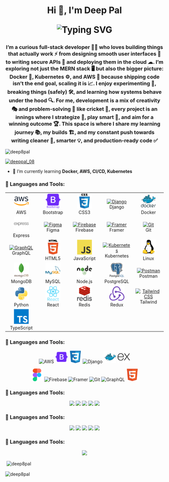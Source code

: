 <h1 align="center">Hi 👋, I'm Deep Pal <p align="center font-bold">
  <img src="https://readme-typing-svg.herokuapp.com?font=Fira+Code&size=26&duration=3000&pause=1000&center=true&vCenter=true&width=800&height=40&lines=Full+Stack+Web+Developer;MERN+|+Docker+|+Kubernetes+|+AWS" alt="Typing SVG" />
</p> </h1>
<h3 align="center">I’m a curious full-stack developer 👨‍💻 who loves building things that actually work ⚡ from designing smooth user interfaces 🎨 to writing secure APIs 🔐 and deploying them in the cloud ☁. I’m exploring not just the MERN stack 🖥 but also the bigger picture: Docker 🐳, Kubernetes ⚙, and AWS 🚀 because shipping code isn’t the end goal, scaling it is 📈. I enjoy experimenting 🧪, breaking things (safely) 🛠, and learning how systems behave under the hood 🔍. For me, development is a mix of creativity 🎭 and problem-solving 🧠 like cricket 🏏, every project is an innings where I strategize 📝, play smart 🎯, and aim for a winning outcome 🏆. This space is where I share my learning journey 📚, my builds 🏗, and my constant push towards writing cleaner 🧹, smarter 💡, and production-ready code ✅</h3>

<p align="left"> <img src="https://komarev.com/ghpvc/?username=deep8pal&label=Profile%20views&color=0e75b6&style=flat" alt="deep8pal" /> </p>

<p align="left"> <a href="https://twitter.com/deeppal_08" target="blank"><img src="https://img.shields.io/twitter/follow/deeppal_08?logo=twitter&style=for-the-badge" alt="deeppal_08" /></a> </p>

- 🌱 I’m currently learning **Docker, AWS, CI/CD, Kubernetes**

<h3 align="left">🚀 Languages and Tools:</h3>

<p align="center">
  <table>
    <tr>
      <td align="center" width="full">
        <a href="https://aws.amazon.com" target="_blank">
          <img src="https://raw.githubusercontent.com/devicons/devicon/master/icons/amazonwebservices/amazonwebservices-original-wordmark.svg" width="48" height="48" alt="AWS" />
        </a>
        <br>AWS
      </td>
      <td align="center" width="96">
        <a href="https://getbootstrap.com" target="_blank">
          <img src="https://raw.githubusercontent.com/devicons/devicon/master/icons/bootstrap/bootstrap-plain-wordmark.svg" width="48" height="48" alt="Bootstrap" />
        </a>
        <br>Bootstrap
      </td>
      <td align="center" width="96">
        <a href="https://www.w3schools.com/css/" target="_blank">
          <img src="https://raw.githubusercontent.com/devicons/devicon/master/icons/css3/css3-original-wordmark.svg" width="48" height="48" alt="CSS3" />
        </a>
        <br>CSS3
      </td>
      <td align="center" width="96">
        <a href="https://www.djangoproject.com/" target="_blank">
          <img src="https://cdn.worldvectorlogo.com/logos/django.svg" width="48" height="48" alt="Django" />
        </a>
        <br>Django
      </td>
      <td align="center" width="96">
        <a href="https://www.docker.com/" target="_blank">
          <img src="https://raw.githubusercontent.com/devicons/devicon/master/icons/docker/docker-original-wordmark.svg" width="48" height="48" alt="Docker" />
        </a>
        <br>Docker
      </td>
    </tr>
    <tr>
      <td align="center" width="96">
        <a href="https://expressjs.com" target="_blank">
          <img src="https://raw.githubusercontent.com/devicons/devicon/master/icons/express/express-original-wordmark.svg" width="48" height="48" alt="Express" />
        </a>
        <br>Express
      </td>
      <td align="center" width="96">
        <a href="https://www.figma.com/" target="_blank">
          <img src="https://www.vectorlogo.zone/logos/figma/figma-icon.svg" width="48" height="48" alt="Figma" />
        </a>
        <br>Figma
      </td>
      <td align="center" width="96">
        <a href="https://firebase.google.com/" target="_blank">
          <img src="https://www.vectorlogo.zone/logos/firebase/firebase-icon.svg" width="48" height="48" alt="Firebase" />
        </a>
        <br>Firebase
      </td>
      <td align="center" width="96">
        <a href="https://www.framer.com/" target="_blank">
          <img src="https://www.vectorlogo.zone/logos/framer/framer-icon.svg" width="48" height="48" alt="Framer" />
        </a>
        <br>Framer
      </td>
      <td align="center" width="96">
        <a href="https://git-scm.com/" target="_blank">
          <img src="https://www.vectorlogo.zone/logos/git-scm/git-scm-icon.svg" width="48" height="48" alt="Git" />
        </a>
        <br>Git
      </td>
    </tr>
    <tr>
      <td align="center" width="96">
        <a href="https://graphql.org" target="_blank">
          <img src="https://www.vectorlogo.zone/logos/graphql/graphql-icon.svg" width="48" height="48" alt="GraphQL" />
        </a>
        <br>GraphQL
      </td>
      <td align="center" width="96">
        <a href="https://www.w3.org/html/" target="_blank">
          <img src="https://raw.githubusercontent.com/devicons/devicon/master/icons/html5/html5-original-wordmark.svg" width="48" height="48" alt="HTML5" />
        </a>
        <br>HTML5
      </td>
      <td align="center" width="96">
        <a href="https://developer.mozilla.org/en-US/docs/Web/JavaScript" target="_blank">
          <img src="https://raw.githubusercontent.com/devicons/devicon/master/icons/javascript/javascript-original.svg" width="48" height="48" alt="JavaScript" />
        </a>
        <br>JavaScript
      </td>
      <td align="center" width="96">
        <a href="https://kubernetes.io" target="_blank">
          <img src="https://www.vectorlogo.zone/logos/kubernetes/kubernetes-icon.svg" width="48" height="48" alt="Kubernetes" />
        </a>
        <br>Kubernetes
      </td>
      <td align="center" width="96">
        <a href="https://www.linux.org/" target="_blank">
          <img src="https://raw.githubusercontent.com/devicons/devicon/master/icons/linux/linux-original.svg" width="48" height="48" alt="Linux" />
        </a>
        <br>Linux
      </td>
    </tr>
    <tr>
      <td align="center" width="96">
        <a href="https://www.mongodb.com/" target="_blank">
          <img src="https://raw.githubusercontent.com/devicons/devicon/master/icons/mongodb/mongodb-original-wordmark.svg" width="48" height="48" alt="MongoDB" />
        </a>
        <br>MongoDB
      </td>
      <td align="center" width="96">
        <a href="https://www.mysql.com/" target="_blank">
          <img src="https://raw.githubusercontent.com/devicons/devicon/master/icons/mysql/mysql-original-wordmark.svg" width="48" height="48" alt="MySQL" />
        </a>
        <br>MySQL
      </td>
      <td align="center" width="96">
        <a href="https://nodejs.org" target="_blank">
          <img src="https://raw.githubusercontent.com/devicons/devicon/master/icons/nodejs/nodejs-original-wordmark.svg" width="48" height="48" alt="Node.js" />
        </a>
        <br>Node.js
      </td>
      <td align="center" width="96">
        <a href="https://www.postgresql.org" target="_blank">
          <img src="https://raw.githubusercontent.com/devicons/devicon/master/icons/postgresql/postgresql-original-wordmark.svg" width="48" height="48" alt="PostgreSQL" />
        </a>
        <br>PostgreSQL
      </td>
      <td align="center" width="96">
        <a href="https://postman.com" target="_blank">
          <img src="https://www.vectorlogo.zone/logos/getpostman/getpostman-icon.svg" width="48" height="48" alt="Postman" />
        </a>
        <br>Postman
      </td>
    </tr>
    <tr>
      <td align="center" width="96">
        <a href="https://www.python.org" target="_blank">
          <img src="https://raw.githubusercontent.com/devicons/devicon/master/icons/python/python-original.svg" width="48" height="48" alt="Python" />
        </a>
        <br>Python
      </td>
      <td align="center" width="96">
        <a href="https://reactjs.org/" target="_blank">
          <img src="https://raw.githubusercontent.com/devicons/devicon/master/icons/react/react-original-wordmark.svg" width="48" height="48" alt="React" />
        </a>
        <br>React
      </td>
      <td align="center" width="96">
        <a href="https://redis.io" target="_blank">
          <img src="https://raw.githubusercontent.com/devicons/devicon/master/icons/redis/redis-original-wordmark.svg" width="48" height="48" alt="Redis" />
        </a>
        <br>Redis
      </td>
      <td align="center" width="96">
        <a href="https://redux.js.org" target="_blank">
          <img src="https://raw.githubusercontent.com/devicons/devicon/master/icons/redux/redux-original.svg" width="48" height="48" alt="Redux" />
        </a>
        <br>Redux
      </td>
      <td align="center" width="96">
        <a href="https://tailwindcss.com/" target="_blank">
          <img src="https://www.vectorlogo.zone/logos/tailwindcss/tailwindcss-icon.svg" width="48" height="48" alt="Tailwind CSS" />
        </a>
        <br>Tailwind
      </td>
    </tr>
    <tr>
      <td align="center" width="96">
        <a href="https://www.typescriptlang.org/" target="_blank">
          <img src="https://raw.githubusercontent.com/devicons/devicon/master/icons/typescript/typescript-original.svg" width="48" height="48" alt="TypeScript" />
        </a>
        <br>TypeScript
      </td>
    </tr>
  </table>
</p>

<h3 align="left">🚀 Languages and Tools:</h3>

<p align="center">
  <img src="https://raw.githubusercontent.com/devicons/devicon/master/icons/aws/aws-original.svg" alt="AWS" width="40" height="40"/>
  <img src="https://raw.githubusercontent.com/devicons/devicon/master/icons/bootstrap/bootstrap-plain.svg" alt="Bootstrap" width="40" height="40"/>
  <img src="https://raw.githubusercontent.com/devicons/devicon/master/icons/css3/css3-original.svg" alt="CSS3" width="40" height="40"/>
  <img src="https://cdn.worldvectorlogo.com/logos/django.svg" alt="Django" width="40" height="40"/>
  <img src="https://raw.githubusercontent.com/devicons/devicon/master/icons/docker/docker-original.svg" alt="Docker" width="40" height="40"/>
  <img src="https://raw.githubusercontent.com/devicons/devicon/master/icons/express/express-original.svg" alt="Express" width="40" height="40"/>
</p>

<p align="center">
  <img src="https://raw.githubusercontent.com/devicons/devicon/master/icons/figma/figma-original.svg" alt="Figma" width="40" height="40"/>
  <img src="https://www.vectorlogo.zone/logos/firebase/firebase-icon.svg" alt="Firebase" width="40" height="40"/>
  <img src="https://www.vectorlogo.zone/logos/framer/framer-icon.svg" alt="Framer" width="40" height="40"/>
  <img src="https://www.vectorlogo.zone/logos/git-scm/git-scm-icon.svg" alt="Git" width="40" height="40"/>
  <img src="https://www.vectorlogo.zone/logos/graphql/graphql-icon.svg" alt="GraphQL" width="40" height="40"/>
  <img src="https://raw.githubusercontent.com/devicons/devicon/master/icons/html5/html5-original.svg" alt="HTML5" width="40" height="40"/>
</p>

<h3 align="left">🚀 Languages and Tools:</h3>

<p align="center">
  <img src="https://img.shields.io/badge/AWS-232F3E?style=for-the-badge&logo=amazonaws&logoColor=white"/>
  <img src="https://img.shields.io/badge/Bootstrap-563D7C?style=for-the-badge&logo=bootstrap&logoColor=white"/>
  <img src="https://img.shields.io/badge/CSS3-1572B6?style=for-the-badge&logo=css3&logoColor=white"/>
  <img src="https://img.shields.io/badge/Django-092E20?style=for-the-badge&logo=django&logoColor=white"/>
  <img src="https://img.shields.io/badge/Docker-2496ED?style=for-the-badge&logo=docker&logoColor=white"/>
</p>

<h3 align="left">🚀 Languages and Tools:</h3>

<p align="center">
  <img src="https://img.shields.io/badge/-AWS-FF9900?style=flat&logo=amazonaws&logoColor=white"/>
  <img src="https://img.shields.io/badge/-Docker-2496ED?style=flat&logo=docker&logoColor=white"/>
  <img src="https://img.shields.io/badge/-Django-092E20?style=flat&logo=django&logoColor=white"/>
  <img src="https://img.shields.io/badge/-MongoDB-47A248?style=flat&logo=mongodb&logoColor=white"/>
  <img src="https://img.shields.io/badge/-React-61DAFB?style=flat&logo=react&logoColor=black"/>
</p>

<h3 align="left">🚀 Languages and Tools:</h3>

<p align="center">
  <img src="https://skillicons.dev/icons?i=aws,bootstrap,css,django,docker,express,figma,firebase,motion,git,html,js,kubernetes,linux,mongodb,mysql,nodejs,postgres,postman,python,react,redis,redux,tailwind,ts" />
</p>





<p>&nbsp;<img align="center" src="https://github-readme-stats.vercel.app/api?username=deep8pal&show_icons=true&locale=en" alt="deep8pal" /></p>

<p><img align="center" src="https://github-readme-streak-stats.herokuapp.com/?user=deep8pal&" alt="deep8pal" /></p>
